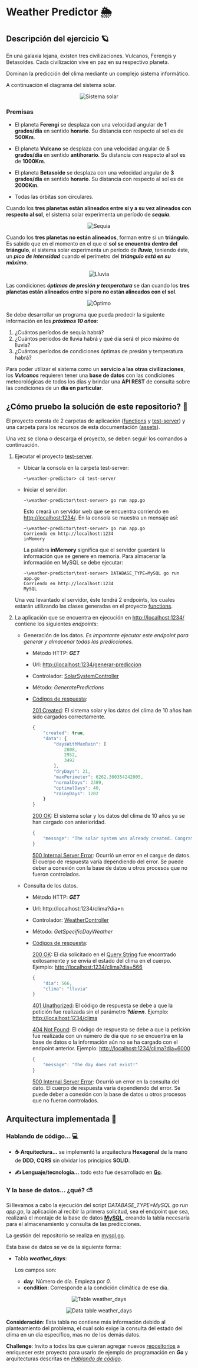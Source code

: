 # Weather Predictor 🌦️

## Descripción del ejercicio 🪐

En una galaxia lejana, existen tres civilizaciones. Vulcanos, Ferengis y Betasoides. Cada civilización vive en paz en su respectivo planeta.

Dominan la predicción del clima mediante un complejo sistema informático.

A continuación el diagrama del sistema solar.

<p align="center">
    <img alt="Sistema solar" src="https://raw.githubusercontent.com/cedv1990/weather-predictor-ts/master/assets/solar-system.jpg">
</p>

### Premisas

- El planeta **Ferengi** se desplaza con una velocidad angular de **1 grados/día** en sentido **horario**. Su distancia con respecto al sol es de **500Km**.

- El planeta **Vulcano** se desplaza con una velocidad angular de **5 grados/día** en sentido **anti­horario**. Su distancia con respecto al sol es de **1000Km**.

- El planeta **Betasoide** se desplaza con una velocidad angular de **3 grados/día** en sentido **horario**. Su distancia con respecto al sol es de **2000Km**.

- Todas las órbitas son circulares.

Cuando los **tres planetas están alineados entre sí y a su vez alineados con respecto al sol**, el sistema solar experimenta un período de ***sequía***.

<p align="center">
    <img alt="Sequía" src="https://raw.githubusercontent.com/cedv1990/weather-predictor-ts/master/assets/dry.jpg">
</p>

Cuando los **tres planetas no están alineados**, forman entre sí un **triángulo**. Es sabido que en el momento en el que el **sol se encuentra dentro del triángulo**, el sistema solar experimenta un período de ***lluvia***, teniendo éste, un ***pico de intensidad*** cuando el perímetro del ***triángulo está en su máximo***.

<p align="center">
    <img alt="Lluvia" src="https://raw.githubusercontent.com/cedv1990/weather-predictor-ts/master/assets/rain.jpg">
</p>

Las condiciones ***óptimas de presión y temperatura*** se dan cuando los **tres planetas están alineados entre sí pero no están alineados con el sol**.

<p align="center">
    <img alt="Óptimo" src="https://raw.githubusercontent.com/cedv1990/weather-predictor-ts/master/assets/optimal.jpg">
</p>

Se debe desarrollar un programa que pueda predecir la siguiente información en los ***próximos 10 años***:

1. ¿Cuántos períodos de sequía habrá?
2. ¿Cuántos períodos de lluvia habrá y qué día será el pico máximo de lluvia?
3. ¿Cuántos períodos de condiciones óptimas de presión y temperatura habrá?

Para poder utilizar el sistema como un **servicio a las otras civilizaciones**, los ***Vulcanos*** requieren tener una **base de datos** con las condiciones meteorológicas de todos los días y brindar una **API REST** de consulta sobre las condiciones de un **día en particular**.

## ¿Cómo pruebo la solución de este repositorio? 🤔︎

El proyecto consta de 2 carpetas de aplicación ([functions](https://github.com/carlosdiaz-meli/weather-predictor/tree/master/functions) y [test-server](https://github.com/carlosdiaz-meli/weather-predictor/tree/master/test-server)) y una carpeta para los recursos de esta documentación ([assets](https://github.com/carlosdiaz-meli/weather-predictor/tree/master/assets)).

Una vez se clona o descarga el proyecto, se deben seguir los comandos a continuación.

1. Ejecutar el proyecto [test-server](https://github.com/carlosdiaz-meli/weather-predictor/tree/master/test-server).

    - Ubicar la consola en la carpeta test-server:

        ```console
        ~\weather-predictor> cd test-server

    - Iniciar el servidor:

        ```console
        ~\weather-predictor\test-server> go run app.go
        ```

        Esto creará un servidor web que se encuentra corriendo en [http://localhost:1234/](http://localhost:1234/). En la consola se muestra un mensaje así:

        ```console
        ~\weather-predictor\test-server> go run app.go
        Corriendo en http://localhost:1234
        inMemory
        ```

        La palabra **inMemory** significa que el servidor guardará la información que se genere en memoria. Para almacenar la información en MySQL se debe ejecutar:
        
        ```console
        ~\weather-predictor\test-server> DATABASE_TYPE=MySQL go run app.go
        Corriendo en http://localhost:1234
        MySQL
        ```

    Una vez levantado el servidor, éste tendrá 2 endpoints, los cuales estarán utilizando las clases generadas en el proyecto [functions](https://github.com/carlosdiaz-meli/weather-predictor/tree/master/functions).

2. La aplicación que se encuentra en ejecución en [http://localhost:1234/](http://localhost:1234/) contiene los siguientes *endpoints*:

    - Generación de los datos. *Es importante ejecutar este endpoint para generar y almacenar todas las predicciones.*

        - Método HTTP: ***GET***
        - Url: [http://localhost:1234/generar-prediccion](http://localhost:1234/generar-prediccion)
        - Controlador: [SolarSystemController](https://github.com/carlosdiaz-meli/weather-predictor/blob/master/functions/src/http/controllers/solarsystem/controller.go)
        - Método: *GeneratePredictions*
        - [Códigos de respuesta](https://developer.mozilla.org/es/docs/Web/HTTP/Status):

            [201 Created](https://developer.mozilla.org/es/docs/Web/HTTP/Status/201): El sistema solar y los datos del clima de 10 años han sido cargados correctamente.

            ```javascript
            {
                "created": true,
                "data": {
                    "daysWithMaxRain": [
                        2808,
                        2952,
                        3492
                    ],
                    "dryDays": 21,
                    "maxPerimeter": 6262.300354242005,
                    "normalDays": 2389,
                    "optimalDays": 40,
                    "rainyDays": 1202
                }
            }
            ```

            [200 OK](https://developer.mozilla.org/es/docs/Web/HTTP/Status/200): El sistema solar y los datos del clima de 10 años ya se han cargado con anterioridad.

            ```javascript
            {
                "message": "The solar system was already created. Congrats!"
            }
            ```

            [500 Internal Server Error](https://developer.mozilla.org/es/docs/Web/HTTP/Status/500): Ocurrió un error en el cargue de datos. El cuerpo de respuesta varía dependiendo del error. Se puede deber a conexión con la base de datos u otros procesos que no fueron controlados.

    - Consulta de los datos.

        - Método HTTP: ***GET***
        - Url: http://localhost:1234/clima?dia=n
        - Controlador: [WeatherController](https://github.com/carlosdiaz-meli/weather-predictor/blob/master/functions/src/http/controllers/weather/controller.go)
        - Método: *GetSpecificDayWeather*
        - [Códigos de respuesta](https://developer.mozilla.org/es/docs/Web/HTTP/Status):

            [200 OK](https://developer.mozilla.org/es/docs/Web/HTTP/Status/200): El día solicitado en el [Query String](https://es.wikipedia.org/wiki/Query_string) fue encontrado exitosamente y se envía el estado del clima en el cuerpo. Ejemplo: [http://localhost:1234/clima?dia=566](http://localhost:1234/clima?dia=566)

            ```javascript
            {
                "dia": 566,
                "clima": "lluvia"
            }
            ```

            [401 Unathorized](https://developer.mozilla.org/es/docs/Web/HTTP/Status/401): El código de respuesta se debe a que la petición fue realizada sin el parámetro ***?dia=n***. Ejemplo: [http://localhost:1234/clima](http://localhost:1234/clima)

            [404 Not Found](https://developer.mozilla.org/es/docs/Web/HTTP/Status/404): El código de respuesta se debe a que la petición fue realizada con un número de día que no se encuentra en la base de datos o la información aún no se ha cargado con el endpoint anterior. Ejemplo: [http://localhost:1234/clima?dia=6000](http://localhost:1234/clima?dia=6000)

            ```javascript
            {
                "message": "The day does not exist!"
            }
            ```

            [500 Internal Server Error](https://developer.mozilla.org/es/docs/Web/HTTP/Status/500): Ocurrió un error en la consulta del dato. El cuerpo de respuesta varía dependiendo del error. Se puede deber a conexión con la base de datos u otros procesos que no fueron controlados.

## Arquitectura implementada 🌇

### Hablando de código... 💻

- **☕ Arquitectura...** se implementó la arquitectura **Hexagonal** de la mano de **DDD**, **CQRS** sin olvidar los principios **SOLID**.

- **✍️ Lenguaje/tecnología...** todo esto fue desarrollado en **[Go](https://golang.org/)**.

### Y la base de datos... ¿qué? ⛅

Si llevamos a cabo la ejecución del script *DATABASE_TYPE=MySQL go run app.go*, la aplicación al recibir la primera solicitud, sea el endpoint que sea, realizará el montaje de la base de datos **[MySQL](https://www.mysql.com/)**, creando la tabla necesaria para el almacenamiento y consulta de las predicciones.

La gestión del repositorio se realiza en [mysql.go](https://github.com/carlosdiaz-meli/weather-predictor/blob/master/functions/src/infraestructure/solarsystem/mysql.go).

Esta base de datos se ve de la siguiente forma:

- Tabla ***weather_days***:

    Los campos son:
    
    - **day**: Número de día. Empieza por *0*.
    - **condition**: Corresponde a la condición climática de ese día.

<p align="center">
    <img alt="Table weather_days" src="https://raw.githubusercontent.com/carlosdiaz-meli/weather-predictor/master/assets/table-weather_days.jpg">
</p>

<p align="center">
    <img alt="Data table weather_days" src="https://raw.githubusercontent.com/carlosdiaz-meli/weather-predictor/master/assets/table-weather_days-data.jpg">
</p>

**Consideración**: Esta tabla no contiene más información debido al planteamiento del problema, el cual solo exige la consulta del estado del clima en un día específico, mas no de los demás datos.

**Challenge**: Invito a todxs lxs que quieran agregar nuevos [repositorios](https://github.com/carlosdiaz-meli/weather-predictor/tree/master/functions/src/infraestructure/solarsystem) a enriquecer este proyecto para usarlo de ejemplo de programación en ***Go*** y arquitecturas descritas en *[Hablando de código](#hablando-de-código-)*.
